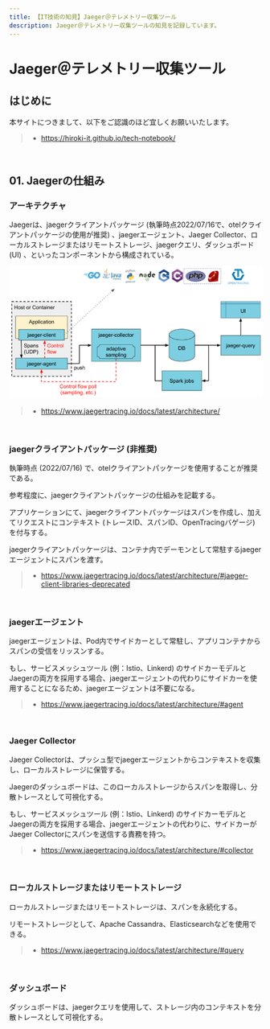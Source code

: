 ```yaml
---
title: 【IT技術の知見】Jaeger＠テレメトリー収集ツール
description: Jaeger＠テレメトリー収集ツールの知見を記録しています。
---
```


# Jaeger＠テレメトリー収集ツール

## はじめに

本サイトにつきまして、以下をご認識のほど宜しくお願いいたします。

> - https://hiroki-it.github.io/tech-notebook/

<br>

## 01. Jaegerの仕組み

### アーキテクチャ

Jaegerは、jaegerクライアントパッケージ (執筆時点2022/07/16で、otelクライアントパッケージの使用が推奨) 、jaegerエージェント、Jaeger Collector、ローカルストレージまたはリモートストレージ、jaegerクエリ、ダッシュボード (UI) 、といったコンポーネントから構成されている。

![jaeger_architecture](https://raw.githubusercontent.com/hiroki-it/tech-notebook-images/master/images/jaeger_architecture.png)

> - https://www.jaegertracing.io/docs/latest/architecture/

<br>

### jaegerクライアントパッケージ (非推奨)

執筆時点 (2022/07/16) で、otelクライアントパッケージを使用することが推奨である。

参考程度に、jaegerクライアントパッケージの仕組みを記載する。

アプリケーションにて、jaegerクライアントパッケージはスパンを作成し、加えてリクエストにコンテキスト (トレースID、スパンID、OpenTracingバゲージ) を付与する。

jaegerクライアントパッケージは、コンテナ内でデーモンとして常駐するjaegerエージェントにスパンを渡す。

> - https://www.jaegertracing.io/docs/latest/architecture/#jaeger-client-libraries-deprecated

<br>

### jaegerエージェント

jaegerエージェントは、Pod内でサイドカーとして常駐し、アプリコンテナからスパンの受信をリッスンする。

もし、サービスメッシュツール (例：Istio、Linkerd) のサイドカーモデルとJaegerの両方を採用する場合、jaegerエージェントの代わりにサイドカーを使用することになるため、jaegerエージェントは不要になる。

> - https://www.jaegertracing.io/docs/latest/architecture/#agent

<br>

### Jaeger Collector

Jaeger Collectorは、プッシュ型でjaegerエージェントからコンテキストを収集し、ローカルストレージに保管する。

Jaegerのダッシュボードは、このローカルストレージからスパンを取得し、分散トレースとして可視化する。

もし、サービスメッシュツール (例：Istio、Linkerd) のサイドカーモデルとJaegerの両方を採用する場合、jaegerエージェントの代わりに、サイドカーがJaeger Collectorにスパンを送信する責務を持つ。

> - https://www.jaegertracing.io/docs/latest/architecture/#collector

<br>

### ローカルストレージまたはリモートストレージ

ローカルストレージまたはリモートストレージは、スパンを永続化する。

リモートストレージとして、Apache Cassandra、Elasticsearchなどを使用できる。

> - https://www.jaegertracing.io/docs/latest/architecture/#query

<br>

### ダッシュボード

ダッシュボードは、jaegerクエリを使用して、ストレージ内のコンテキストを分散トレースとして可視化する。

<br>
